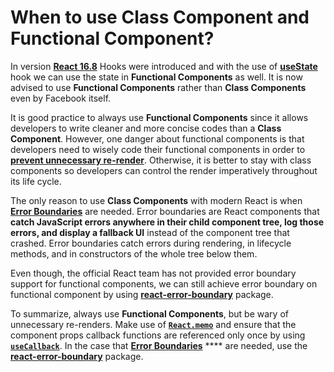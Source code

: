 # When to use Class Component and Functional Component?

In version [**React 16.8**](https://reactjs.org/blog/2019/02/06/react-v16.8.0.html) Hooks were introduced and with the use of [**useState**](https://reactjs.org/docs/hooks-reference.html#usestate) hook we can use the state in **Functional Components** as well. It is now advised to use **Functional Components** rather than **Class Components** even by Facebook itself.

It is good practice to always use **Functional Components** since it allows developers to write cleaner and more concise codes than a **Class Component**. However, one danger about functional components is that developers need to wisely code their functional components in order to [**prevent unnecessary re-render**](https://paul-cham.gitbook.io/hillside/react/optimization-functional-components-by-preventing-wasted-renders). Otherwise, it is better to stay with class components so developers can control the render imperatively throughout its life cycle.

The only reason to use **Class Components** with modern React is when [**Error Boundaries**](https://reactjs.org/docs/error-boundaries.html) are needed. Error boundaries are React components that **catch JavaScript errors anywhere in their child component tree, log those errors, and display a fallback UI** instead of the component tree that crashed. Error boundaries catch errors during rendering, in lifecycle methods, and in constructors of the whole tree below them.

Even though, the official React team has not provided error boundary support for functional components, we can still achieve error boundary on functional component by using [**react-error-boundary**](https://github.com/bvaughn/react-error-boundary) package.

To summarize, always use **Functional Components**, but be wary of unnecessary re-renders. Make use of [**`React.memo`**](https://reactjs.org/docs/react-api.html#reactmemo) and ensure that the component props callback functions are referenced only once by using [**`useCallback`**](https://reactjs.org/docs/hooks-reference.html#usecallback). In the case that [**Error Boundaries**](https://reactjs.org/docs/error-boundaries.html) **** are needed, use the [**react-error-boundary**](https://github.com/bvaughn/react-error-boundary) package.

